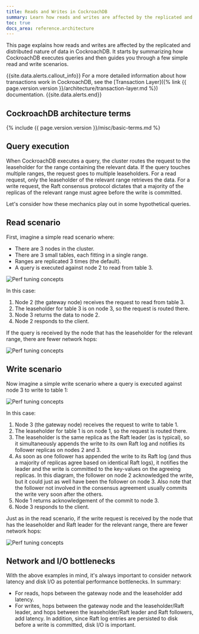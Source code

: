 ```yaml
---
title: Reads and Writes in CockroachDB
summary: Learn how reads and writes are affected by the replicated and distributed nature of data in CockroachDB.
toc: true
docs_area: reference.architecture
---
```


This page explains how reads and writes are affected by the replicated and distributed nature of data in CockroachDB. It starts by summarizing how CockroachDB executes queries and then guides you through a few simple read and write scenarios.

{{site.data.alerts.callout_info}}
For a more detailed information about how transactions work in CockroachDB, see the [Transaction Layer]({% link {{ page.version.version }}/architecture/transaction-layer.md %}) documentation.
{{site.data.alerts.end}}

## CockroachDB architecture terms

{% include {{ page.version.version }}/misc/basic-terms.md %}

## Query execution

When CockroachDB executes a query, the cluster routes the request to the leaseholder for the range containing the relevant data. If the query touches multiple ranges, the request goes to multiple leaseholders. For a read request, only the leaseholder of the relevant range retrieves the data. For a write request, the Raft consensus protocol dictates that a majority of the replicas of the relevant range must agree before the write is committed.

Let's consider how these mechanics play out in some hypothetical queries.

## Read scenario

First, imagine a simple read scenario where:

- There are 3 nodes in the cluster.
- There are 3 small tables, each fitting in a single range.
- Ranges are replicated 3 times (the default).
- A query is executed against node 2 to read from table 3.

<img src="{{ 'images/v23.1/perf_tuning_concepts1.png' | relative_url }}" alt="Perf tuning concepts" style="max-width:100%" />

In this case:

1. Node 2 (the gateway node) receives the request to read from table 3.
1. The leaseholder for table 3 is on node 3, so the request is routed there.
1. Node 3 returns the data to node 2.
1. Node 2 responds to the client.

If the query is received by the node that has the leaseholder for the relevant range, there are fewer network hops:

<img src="{{ 'images/v23.1/perf_tuning_concepts2.png' | relative_url }}" alt="Perf tuning concepts" style="max-width:100%" />

## Write scenario

Now imagine a simple write scenario where a query is executed against node 3 to write to table 1:

<img src="{{ 'images/v23.1/perf_tuning_concepts3.png' | relative_url }}" alt="Perf tuning concepts" style="max-width:100%" />

In this case:

1. Node 3 (the gateway node) receives the request to write to table 1.
1. The leaseholder for table 1 is on node 1, so the request is routed there.
1. The leaseholder is the same replica as the Raft leader (as is typical), so it simultaneously appends the write to its own Raft log and notifies its follower replicas on nodes 2 and 3.
1. As soon as one follower has appended the write to its Raft log (and thus a majority of replicas agree based on identical Raft logs), it notifies the leader and the write is committed to the key-values on the agreeing replicas. In this diagram, the follower on node 2 acknowledged the write, but it could just as well have been the follower on node 3. Also note that the follower not involved in the consensus agreement usually commits the write very soon after the others.
1. Node 1 returns acknowledgement of the commit to node 3.
1. Node 3 responds to the client.

Just as in the read scenario, if the write request is received by the node that has the leaseholder and Raft leader for the relevant range, there are fewer network hops:

<img src="{{ 'images/v23.1/perf_tuning_concepts4.png' | relative_url }}" alt="Perf tuning concepts" style="max-width:100%" />

## Network and I/O bottlenecks

With the above examples in mind, it's always important to consider network latency and disk I/O as potential performance bottlenecks. In summary:

- For reads, hops between the gateway node and the leaseholder add latency.
- For writes, hops between the gateway node and the leaseholder/Raft leader, and hops between the leaseholder/Raft leader and Raft followers, add latency. In addition, since Raft log entries are persisted to disk before a write is committed, disk I/O is important.
